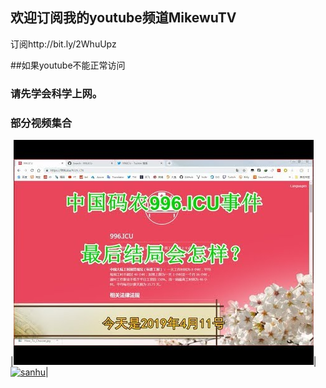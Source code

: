 ## 欢迎订阅我的youtube频道MikewuTV
订阅http://bit.ly/2WhuUpz



##如果youtube不能正常访问
### 请先学会科学上网。

### 部分视频集合





|[![996结局](image/6a7067.jpeg)](https://www.youtube.com/embed/NuP_iOCEocg)|[![sanhu](image/gushihult.jpeg)](https://www.youtube.com/watch?v=Qi32LRFolew)|

